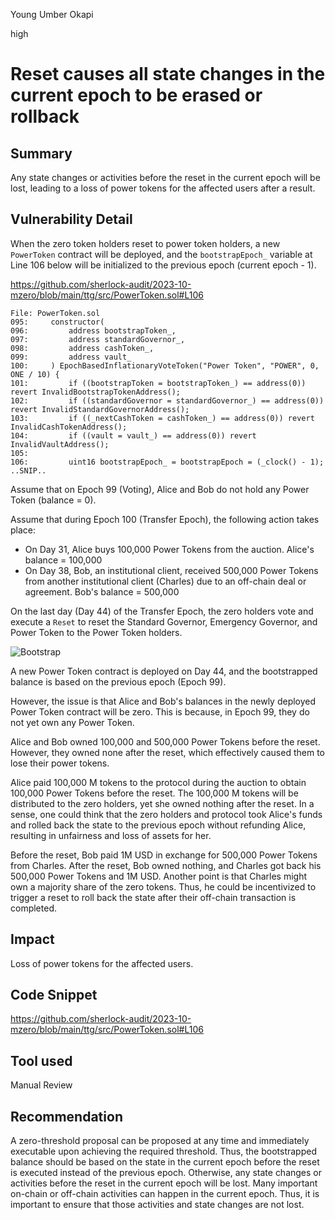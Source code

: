 Young Umber Okapi

high

# Reset causes all state changes in the current epoch to be erased or rollback

## Summary

Any state changes or activities before the reset in the current epoch will be lost, leading to a loss of power tokens for the affected users after a result.

## Vulnerability Detail

When the zero token holders reset to power token holders, a new `PowerToken` contract will be deployed, and the `bootstrapEpoch_` variable at Line 106 below will be initialized to the previous epoch (current epoch - 1).

https://github.com/sherlock-audit/2023-10-mzero/blob/main/ttg/src/PowerToken.sol#L106

```solidity
File: PowerToken.sol
095:     constructor(
096:         address bootstrapToken_,
097:         address standardGovernor_,
098:         address cashToken_,
099:         address vault_
100:     ) EpochBasedInflationaryVoteToken("Power Token", "POWER", 0, ONE / 10) {
101:         if ((bootstrapToken = bootstrapToken_) == address(0)) revert InvalidBootstrapTokenAddress();
102:         if ((standardGovernor = standardGovernor_) == address(0)) revert InvalidStandardGovernorAddress();
103:         if ((_nextCashToken = cashToken_) == address(0)) revert InvalidCashTokenAddress();
104:         if ((vault = vault_) == address(0)) revert InvalidVaultAddress();
105: 
106:         uint16 bootstrapEpoch_ = bootstrapEpoch = (_clock() - 1);
..SNIP..
```

Assume that on Epoch 99 (Voting), Alice and Bob do not hold any Power Token (balance = 0).

Assume that during Epoch 100 (Transfer Epoch), the following action takes place:

- On Day 31, Alice buys 100,000 Power Tokens from the auction. Alice's balance = 100,000
- On Day 38, Bob, an institutional client, received 500,000 Power Tokens from another institutional client (Charles) due to an off-chain deal or agreement. Bob's balance = 500,000

On the last day (Day 44) of the Transfer Epoch, the zero holders vote and execute a `Reset` to reset the Standard Governor, Emergency Governor, and Power Token to the Power Token holders.

![Bootstrap](https://github.com/sherlock-audit/2023-10-mzero-xiaoming9090/assets/102820284/b2c5fa74-4039-4f67-acca-f0135b11105a)

A new Power Token contract is deployed on Day 44, and the bootstrapped balance is based on the previous epoch (Epoch 99).

However, the issue is that Alice and Bob's balances in the newly deployed Power Token contract will be zero. This is because, in Epoch 99, they do not yet own any Power Token.

Alice and Bob owned 100,000 and 500,000 Power Tokens before the reset. However, they owned none after the reset, which effectively caused them to lose their power tokens.

Alice paid 100,000 M tokens to the protocol during the auction to obtain 100,000 Power Tokens before the reset. The 100,000 M tokens will be distributed to the zero holders, yet she owned nothing after the reset. In a sense, one could think that the zero holders and protocol took Alice's funds and rolled back the state to the previous epoch without refunding Alice, resulting in unfairness and loss of assets for her.

Before the reset, Bob paid 1M USD in exchange for 500,000 Power Tokens from Charles. After the reset, Bob owned nothing, and Charles got back his 500,000 Power Tokens and 1M USD. Another point is that Charles might own a majority share of the zero tokens. Thus, he could be incentivized to trigger a reset to roll back the state after their off-chain transaction is completed.

## Impact

Loss of power tokens for the affected users.

## Code Snippet

https://github.com/sherlock-audit/2023-10-mzero/blob/main/ttg/src/PowerToken.sol#L106

## Tool used

Manual Review

## Recommendation

A zero-threshold proposal can be proposed at any time and immediately executable upon achieving the required threshold. Thus, the bootstrapped balance should be based on the state in the current epoch before the reset is executed instead of the previous epoch. Otherwise, any state changes or activities before the reset in the current epoch will be lost. Many important on-chain or off-chain activities can happen in the current epoch. Thus, it is important to ensure that those activities and state changes are not lost.